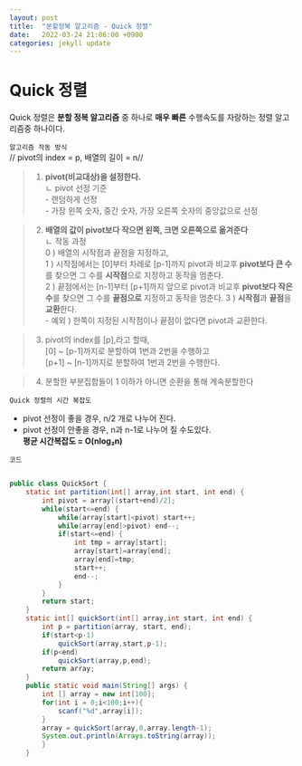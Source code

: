 ```yaml
---
layout: post
title:  "분할정복 알고리즘 - Quick 정렬"
date:   2022-03-24 21:06:00 +0900
categories: jekyll update
---
```


Quick 정렬
=====

Quick 정렬은 **분할 정복 알고리즘** 중 하나로 __매우 빠른__ 수행속도를 자랑하는 정렬 알고리즘중 하나이다.

`알고리즘 작동 방식`  
// pivot의 index = p, 배열의 길이 = n//
>1. **pivot(비교대상)을  설정한다.**  
ㄴ pivot 선정 기준    
    - 랜덤하게 선정  
    - 가장 왼쪽 숫자, 중간 숫자, 가장 오른쪽 숫자의 중앙값으로 선정  

>2. **배열의 값이 pivot보다 작으면 왼쪽, 크면 오른쪽으로 옮겨준다**  
ㄴ 작동 과정  
    0 ) 배열의 시작점과 끝점을 지정하고,   
     1 ) 시작점에서는 [0]부터 차례로 [p-1]까지 pivot과 비교후 **pivot보다 큰 수**를 찾으면 그 수를 **시작점**으로 지정하고 동작을 멈춘다.   
     2 ) 끝점에서는 [n-1]부터 [p+1]까지 앞으로 pivot과 비교후 **pivot보다 작은수**를 찾으면 그 수를 **끝점으로** 지정하고 동작을 멈춘다.
     3 ) **시작점**과 **끝점**을 **교환**한다.  
    - 예외 ) 한쪽이 지정된 시작점이나 끝점이 없다면 pivot과 교환한다.
     
 >3. pivot의 index를 [p],라고 할때,   
 [0] ~ [p-1]까지로 분할하여 1번과 2번을 수행하고  
 [p+1] ~ [n-1]까지로 분할하여 1번과 2번을 수행한다.

 >4. 분할한 부분집합들이 1 이하가 아니면 순환을 통해 계속분할한다  

  
 `Quick 정렬의 시간 복잡도`  
  - pivot 선정이 좋을 경우, n/2 개로 나누어 진다.  
  - pivot 선정이 안좋을 경우, n과 n-1로 나누어 질 수도있다.  
__평균 시간복잡도 = O(nlog₂n)__

`코드`  

```java

public class QuickSort { 
    static int partition(int[] array,int start, int end) {
        int pivot = array[(start+end)/2];  
        while(start<=end) {
            while(array[start]<pivot) start++;    
            while(array[end]>pivot) end--; 
            if(start<=end) {
                int tmp = array[start]; 
                array[start]=array[end]; 
                array[end]=tmp; 
                start++; 
                end--; 
            } 
        } 
        return start; 
    } 
    static int[] quickSort(int[] array,int start, int end) {
        int p = partition(array, start, end); 
        if(start<p-1) 
            quickSort(array,start,p-1); 
        if(p<end) 
            quickSort(array,p,end); 
        return array; 
    } 
    public static void main(String[] args) {
        int [] array = new int[100];
        for(int i = 0;i<100;i++){
            scanf("%d",array[i]);
        }
        array = quickSort(array,0,array.length-1); 
        System.out.println(Arrays.toString(array)); 
        } 
    }







